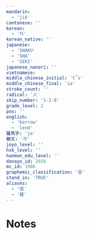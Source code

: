 ```yaml
---
mandarin:
  - 'jiè'
cantonese: ''
korean:
  - '차'
korean_native: ''
japanese:
  - 'SHAKU'
  - 'SHA'
  - 'SEKI'
japanese_nanori: ''
vietnamese:
middle_chinese_initial: 't͡s'
middle_chinese_final: 'ia'
stroke_count: ''
radical: '人'
skip_number: '1-2-8'
grade_level: 2
pos: ''
english:
  - 'borrow'
  - 'lend'
羅馬字: 'ja'
韓文: '자'
joyo_level: ''
hsk_level: ''
hanmun_edu_level: ''
danayo_id: 2016
mc_id: 1986
graphemic_classification: '昔'
stand_in: 'TRUE'
aliases:
  - '借'
  - '藉'
---
```


# Notes
